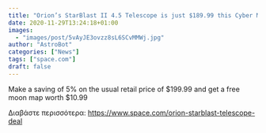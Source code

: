 ```yaml
---
title: "Orion’s StarBlast II 4.5 Telescope is just $189.99 this Cyber Monday"
date: 2020-11-29T13:24:18+01:00
images:
  - "images/post/5vAyJE3ovzz8sL6SCvMMWj.jpg"
author: "AstroBot"
categories: ["News"]
tags: ["space.com"]
draft: false
---
```


Make a saving of 5% on the usual retail price of $199.99 and get a free moon map worth $10.99 

Διαβάστε περισσότερα: https://www.space.com/orion-starblast-telescope-deal
